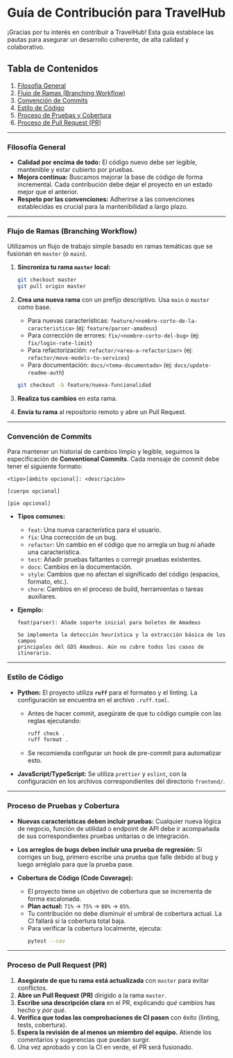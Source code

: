# Guía de Contribución para TravelHub

¡Gracias por tu interés en contribuir a TravelHub! Esta guía establece las pautas para asegurar un desarrollo coherente, de alta calidad y colaborativo.

## Tabla de Contenidos

1.  [Filosofía General](#filosofía-general)
2.  [Flujo de Ramas (Branching Workflow)](#flujo-de-ramas-branching-workflow)
3.  [Convención de Commits](#convención-de-commits)
4.  [Estilo de Código](#estilo-de-código)
5.  [Proceso de Pruebas y Cobertura](#proceso-de-pruebas-y-cobertura)
6.  [Proceso de Pull Request (PR)](#proceso-de-pull-request-pr)

---

### Filosofía General

- **Calidad por encima de todo:** El código nuevo debe ser legible, mantenible y estar cubierto por pruebas.
- **Mejora continua:** Buscamos mejorar la base de código de forma incremental. Cada contribución debe dejar el proyecto en un estado mejor que el anterior.
- **Respeto por las convenciones:** Adherirse a las convenciones establecidas es crucial para la mantenibilidad a largo plazo.

---

### Flujo de Ramas (Branching Workflow)

Utilizamos un flujo de trabajo simple basado en ramas temáticas que se fusionan en `master` (o `main`).

1.  **Sincroniza tu rama `master` local:**
    ```bash
    git checkout master
    git pull origin master
    ```

2.  **Crea una nueva rama** con un prefijo descriptivo. Usa `main` o `master` como base.
    - Para nuevas características: `feature/<nombre-corto-de-la-caracteristica>` (ej: `feature/parser-amadeus`)
    - Para corrección de errores: `fix/<nombre-corto-del-bug>` (ej: `fix/login-rate-limit`)
    - Para refactorización: `refactor/<area-a-refactorizar>` (ej: `refactor/move-models-to-services`)
    - Para documentación: `docs/<tema-documentado>` (ej: `docs/update-readme-auth`)

    ```bash
    git checkout -b feature/nueva-funcionalidad
    ```

3.  **Realiza tus cambios** en esta rama.

4.  **Envía tu rama** al repositorio remoto y abre un Pull Request.

---

### Convención de Commits

Para mantener un historial de cambios limpio y legible, seguimos la especificación de **Conventional Commits**. Cada mensaje de commit debe tener el siguiente formato:

```
<tipo>[ámbito opcional]: <descripción>

[cuerpo opcional]

[pie opcional]
```

- **Tipos comunes:**
  - `feat`: Una nueva característica para el usuario.
  - `fix`: Una corrección de un bug.
  - `refactor`: Un cambio en el código que no arregla un bug ni añade una característica.
  - `test`: Añadir pruebas faltantes o corregir pruebas existentes.
  - `docs`: Cambios en la documentación.
  - `style`: Cambios que no afectan el significado del código (espacios, formato, etc.).
  - `chore`: Cambios en el proceso de build, herramientas o tareas auxiliares.

- **Ejemplo:**
  ```
  feat(parser): Añade soporte inicial para boletos de Amadeus
  
  Se implementa la detección heurística y la extracción básica de los campos
  principales del GDS Amadeus. Aún no cubre todos los casos de itinerario.
  ```

---

### Estilo de Código

- **Python:** El proyecto utiliza **`ruff`** para el formateo y el linting. La configuración se encuentra en el archivo `.ruff.toml`.
  - Antes de hacer commit, asegúrate de que tu código cumple con las reglas ejecutando:
    ```bash
    ruff check .
    ruff format .
    ```
  - Se recomienda configurar un hook de pre-commit para automatizar esto.

- **JavaScript/TypeScript:** Se utiliza `prettier` y `eslint`, con la configuración en los archivos correspondientes del directorio `frontend/`.

---

### Proceso de Pruebas y Cobertura

- **Nuevas características deben incluir pruebas:** Cualquier nueva lógica de negocio, función de utilidad o endpoint de API debe ir acompañada de sus correspondientes pruebas unitarias o de integración.
- **Los arreglos de bugs deben incluir una prueba de regresión:** Si corriges un bug, primero escribe una prueba que falle debido al bug y luego arréglalo para que la prueba pase.

- **Cobertura de Código (Code Coverage):**
  - El proyecto tiene un objetivo de cobertura que se incrementa de forma escalonada.
  - **Plan actual:** `71%` -> `75%` -> `80%` -> `85%`.
  - Tu contribución no debe disminuir el umbral de cobertura actual. La CI fallará si la cobertura total baja.
  - Para verificar la cobertura localmente, ejecuta:
    ```bash
    pytest --cov
    ```

---

### Proceso de Pull Request (PR)

1.  **Asegúrate de que tu rama está actualizada** con `master` para evitar conflictos.
2.  **Abre un Pull Request (PR)** dirigido a la rama `master`.
3.  **Escribe una descripción clara** en el PR, explicando *qué* cambios has hecho y *por qué*.
4.  **Verifica que todas las comprobaciones de CI pasen** con éxito (linting, tests, cobertura).
5.  **Espera la revisión de al menos un miembro del equipo.** Atiende los comentarios y sugerencias que puedan surgir.
6.  Una vez aprobado y con la CI en verde, el PR será fusionado.
